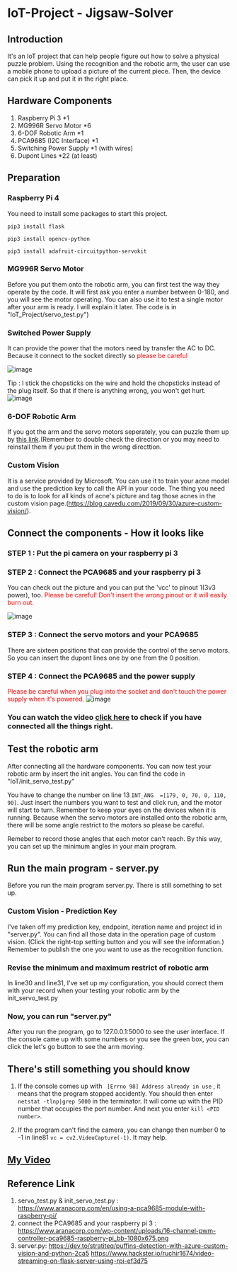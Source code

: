 # IoT-Project - Jigsaw-Solver

## Introduction

It's an IoT project that can help people figure out how to solve a physical puzzle problem. Using the recognition and the robotic arm, the user can use a mobile phone to upload a picture of the current piece. Then, the device can pick it up and put it in the right place.

## Hardware Components

1. Raspberry Pi 3 *1
2. MG996R Servo Motor *6
3. 6-DOF Robotic Arm *1
4. PCA9685 (I2C Interface) *1
5. Switching Power Supply *1 (with wires)
6. Dupont Lines *22 (at least)

## Preparation

### Raspberry Pi 4 

You need to install some packages to start this project.

`
pip3 install flask
`

`
pip3 install opencv-python
`

`
pip3 install adafruit-circuitpython-servokit
`

### MG996R Servo Motor

Before you put them onto the robotic arm, you can first test the way they operate by the code. It will first ask you enter a number between 0-180, and you will see the motor operating.
You can also use it to test a single motor after your arm is ready. I will explain it later.
The code is in "IoT_Project/servo_test.py")

### Switched Power Supply

It can provide the power that the motors need by transfer the AC to DC.
Because it connect to the socket directly so <font color="red"> please be careful</font>


![image](https://raw.githubusercontent.com/oohyuti/IoT-Project/main/Power%20Supply.JPG)

Tip : I stick the chopsticks on the wire and hold the chopsticks instead of the plug itself. So that if there is anything wrong, you won't get hurt.
![image](https://raw.githubusercontent.com/oohyuti/IoT-Project/main/plug.jpg)

### 6-DOF Robotic Arm

If you got the arm and the servo motors seperately, you can puzzle them up by [this link](https://www.taiwansensor.com.tw/6軸機械手臂組裝教學/).(Remember to double check the direction or you may need to reinstall them if you put them in the wrong directtion.

### Custom Vision

It is a service provided by Microsoft. You can use it to train your acne model and use the prediction key to call the API in your code. The thing you need to do is to look for all kinds of acne's picture and tag those acnes in the custom vision page.(https://blog.cavedu.com/2019/09/30/azure-custom-vision/).

## Connect the components - How it looks like

### STEP 1 : Put the pi camera on your raspberry pi 3

### STEP 2 : Connect the PCA9685 and your raspberry pi 3

You can check out the picture and you can put the 'vcc' to pinout 1(3v3 power), too.
<font color="red"> Please be careful! Don't insert the wrong pinout or it will easily burn out. </font>

![image](https://www.aranacorp.com/wp-content/uploads/16-channel-pwm-controller-pca9685-raspberry-pi_bb-1080x675.png)


### STEP 3 : Connect the servo motors and your PCA9685

There are sixteen positions that can provide the control of the servo motors. So you can insert the dupont lines one by one from the 0 position.

### STEP 4 : Connect the PCA9685 and the power supply

<font color="red"> Please be careful when you plug into the socket and don't touch the power supply when it's powered. </font>
![image](https://raw.githubusercontent.com/oohyuti/IoT-Project/main/PCA9685_Power%20Supply.jpg)

### You can watch the video [click here](https://www.youtube.com/watch?v=Q-PQdTYBZAw) to check if you have connected all the things right.

## Test the robotic arm

After connecting all the hardware components. You can now test your robotic arm by insert the init angles.
You can find the code in "IoT/init_servo_test.py"

You have to change the number on line 13 `INT_ANG  =[179, 0, 70, 0, 110, 90]`. Just insert the numbers you want to test and click run, and the motor will start to turn. Remember to keep your eyes on the devices when it is running. Because when the servo motors are installed onto the robotic arm, there will be some angle restrict to the motors so please be careful.

Remeber to record those angles that each motor can't reach. By this way, you can set up the minimum angles in your main program.

## Run the main program - server.py

Before you run the main program server.py. There is still something to set up.

### Custom Vision - Prediction Key

I've taken off my prediction key, endpoint, iteration name and project id in "server.py".
You can find all those data in the operation page of custom vision. (Click the right-top setting button and you will see the information.) Remember to publish the one you want to use as the recognition function.

### Revise the minimum and maximum restrict of robotic arm

In line30 and line31, I've set up my configuration, you should correct them with your record when your testing your robotic arm by the init_servo_test.py

### Now, you can run "server.py"

After you run the program, go to 127.0.0.1:5000 to see the user interface. If the console came up with some numbers or you see the green box, you can click the let's go button to see the arm moving.

## There's still something you should know

1. If the console comes up with ` [Errno 98] Address already in use` , it means that the program stopped accidently. 
You should then enter `netstat -tlnp|grep 5000` in the terminator. It will come up with the PID number that occupies the port number. And next you enter `kill <PID number>`.

2. If the program can't find the camera, you can change then number 0 to -1 in line81 `vc = cv2.VideoCapture(-1)`. It may help.

## [My Video](https://youtu.be/dkQ-8wHkPck)

## Reference Link

1. servo_test.py & init_servo_test.py : https://www.aranacorp.com/en/using-a-pca9685-module-with-raspberry-pi/
2. connect the PCA9685 and your raspberry pi 3 : https://www.aranacorp.com/wp-content/uploads/16-channel-pwm-controller-pca9685-raspberry-pi_bb-1080x675.png
3. server.py:
   https://dev.to/stratiteq/puffins-detection-with-azure-custom-vision-and-python-2ca5
   https://www.hackster.io/ruchir1674/video-streaming-on-flask-server-using-rpi-ef3d75
